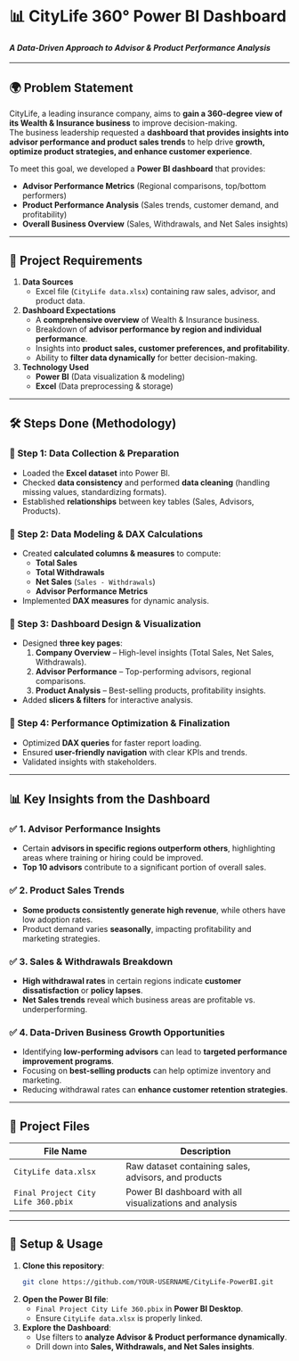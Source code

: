 # 📊 CityLife 360° Power BI Dashboard
#### *A Data-Driven Approach to Advisor & Product Performance Analysis*

---

## **🌍 Problem Statement**
CityLife, a leading insurance company, aims to **gain a 360-degree view of its Wealth & Insurance business** to improve decision-making.  
The business leadership requested a **dashboard that provides insights into advisor performance and product sales trends** to help drive **growth, optimize product strategies, and enhance customer experience**.

To meet this goal, we developed a **Power BI dashboard** that provides:
- **Advisor Performance Metrics** (Regional comparisons, top/bottom performers)
- **Product Performance Analysis** (Sales trends, customer demand, and profitability)
- **Overall Business Overview** (Sales, Withdrawals, and Net Sales insights)

---

## **📌 Project Requirements**
1. **Data Sources**  
   - Excel file (`CityLife data.xlsx`) containing raw sales, advisor, and product data.  
2. **Dashboard Expectations**  
   - A **comprehensive overview** of Wealth & Insurance business.  
   - Breakdown of **advisor performance by region and individual performance**.  
   - Insights into **product sales, customer preferences, and profitability**.  
   - Ability to **filter data dynamically** for better decision-making.  
3. **Technology Used**  
   - **Power BI** (Data visualization & modeling)  
   - **Excel** (Data preprocessing & storage)  

---

## **🛠️ Steps Done (Methodology)**  
### **🔹 Step 1: Data Collection & Preparation**  
- Loaded the **Excel dataset** into Power BI.  
- Checked **data consistency** and performed **data cleaning** (handling missing values, standardizing formats).  
- Established **relationships** between key tables (Sales, Advisors, Products).  

### **🔹 Step 2: Data Modeling & DAX Calculations**  
- Created **calculated columns & measures** to compute:
  - **Total Sales**
  - **Total Withdrawals**
  - **Net Sales** (`Sales - Withdrawals`)
  - **Advisor Performance Metrics**  
- Implemented **DAX measures** for dynamic analysis.  

### **🔹 Step 3: Dashboard Design & Visualization**  
- Designed **three key pages**:
  1. **Company Overview** – High-level insights (Total Sales, Net Sales, Withdrawals).  
  2. **Advisor Performance** – Top-performing advisors, regional comparisons.  
  3. **Product Analysis** – Best-selling products, profitability insights.  
- Added **slicers & filters** for interactive analysis.  

### **🔹 Step 4: Performance Optimization & Finalization**  
- Optimized **DAX queries** for faster report loading.  
- Ensured **user-friendly navigation** with clear KPIs and trends.  
- Validated insights with stakeholders.  

---

## **📊 Key Insights from the Dashboard**  
### ✅ **1. Advisor Performance Insights**  
- Certain **advisors in specific regions outperform others**, highlighting areas where training or hiring could be improved.  
- **Top 10 advisors** contribute to a significant portion of overall sales.  

### ✅ **2. Product Sales Trends**  
- **Some products consistently generate high revenue**, while others have low adoption rates.  
- Product demand varies **seasonally**, impacting profitability and marketing strategies.  

### ✅ **3. Sales & Withdrawals Breakdown**  
- **High withdrawal rates** in certain regions indicate **customer dissatisfaction** or **policy lapses**.  
- **Net Sales trends** reveal which business areas are profitable vs. underperforming.  

### ✅ **4. Data-Driven Business Growth Opportunities**  
- Identifying **low-performing advisors** can lead to **targeted performance improvement programs**.  
- Focusing on **best-selling products** can help optimize inventory and marketing.  
- Reducing withdrawal rates can **enhance customer retention strategies**.  

---

## **📂 Project Files**  
| File Name                        | Description |
|----------------------------------|-------------|
| `CityLife data.xlsx`        | Raw dataset containing sales, advisors, and products |
| `Final Project City Life 360.pbix` | Power BI dashboard with all visualizations and analysis |

---

## **🚀 Setup & Usage**  
1. **Clone this repository**:
   ```sh
   git clone https://github.com/YOUR-USERNAME/CityLife-PowerBI.git
   ```
2. **Open the Power BI file**:  
   - `Final Project City Life 360.pbix` in **Power BI Desktop**.  
   - Ensure `CityLife data.xlsx` is properly linked.  
3. **Explore the Dashboard**:
   - Use filters to **analyze Advisor & Product performance dynamically**.  
   - Drill down into **Sales, Withdrawals, and Net Sales insights**.  


